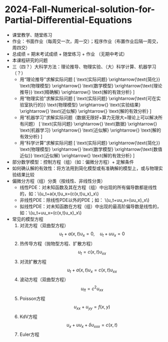 <script type="text/javascript" async src="https://cdn.jsdelivr.net/npm/mathjax@3/es5/tex-mml-chtml.js"> </script>
# 2024-Fall-Numerical-solution-for-Partial-Differential-Equations

- 课堂教学、随堂练习
- 作业：书面作业（每周交一次，周一交）；程序作业（布置作业后隔一周交，周四交）
- 总成绩 = 期末考试成绩 + 随堂练习 + 作业 （无期中考试）
- 本课程研究的问题
- 三（四？）大科学方法：理论推导、物理实验、（大）科学计算、机器学习（？）
  - 用“理论推导”求解实际问题
\[
\text{实际问题} \xrightarrow{\text{简化}} \text{物理模型} \xrightarrow{} \text{数学模型} \xrightarrow{\text{理论推导}} \text{精确解} \xrightarrow{} \text{解的有效分析}
\]
  - 用“物理实验”求解实际问题
\[
\text{实际问题} \xrightarrow{\text{可在实验室执行的}} \text{物理模型} \xrightarrow{} \text{实验结果} \xrightarrow{} \text{近似解} \xrightarrow{} \text{解的有效分析}
\]
  - 用“机器学习”求解实际问题（数据无限好+算力无限大=理论上可以解决所有问题）
\[
\text{实际问题} \xrightarrow{} \text{数据} \xrightarrow{} \text{机器学习} \xrightarrow{} \text{近似解} \xrightarrow{} \text{解的有效分析}
\]
  - 用“科学计算”求解实际问题
\[
\text{实际问题} \xrightarrow{\text{简化}} \text{物理模型} \xrightarrow{} \text{数学模型} \xrightarrow{\text{数值近似}} \text{近似解} \xrightarrow{} \text{解的有效分析}
\]
- 部分数学模型：控制方程（组）（如：偏微分方程）+ 定解条件
- 如何确认解的有效性：将方法用到简化模型或有准确解的模型上，或与物理实验结果比较
- 偏微分方程（组）分类（按线性、非线性分类）
  - 线性PDE：对未知函数及其在方程（组）中出现的所有偏导数都是线性的，如：\\(u_t+a(x,t)u_x=(c(x,t)u_x)_x\\)
  - 非线性PDE：除线性PDE以外的PDE；如： \\(u_t+uu_x=(uu_x)_x\\)
  - 拟线性PDE：对未知函数在方程（组）中出现的最高阶偏导数是线性的，如：\\(u_t+uu_x=(c(x,t)u_x)_x\\)
- 常见的模型方程
  1.  对流方程（双曲型方程）
$$u_t+a(x,t)u_x=0,\quad u_t+uu_x=0$$
  2.  热传导方程（抛物型方程、扩散方程）
$$ u_t=c(x,t)u_{xx} $$
  3.  对流扩散方程
$$ u_t+a(x,t)u_x=c(x,t)u_{xx} $$
  4.  波动方程（双曲型方程）
$$ u_{tt}=c^2u_{xx} $$
  5.  Poisson方程
$$ u_{xx}+u_{yy}=f(x,y) $$
  6.  KdV方程
$$ u_x+uu_x+\delta u_{xxx}=c(x,t) $$
  7.  Euler方程
